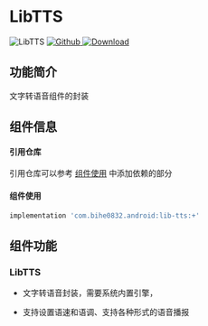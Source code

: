 # LibTTS

![LibTTS](https://img.shields.io/badge/AndroidAppFactory-LibTTS-brightgreen)
[ ![Github](https://img.shields.io/badge/Github-LibTTS-brightgreen?style=social) ](https://github.com/bihe0832/AndroidAppFactory/tree/master/LibTTS)
[ ![Download](https://api.bintray.com/packages/bihe0832/android/lib-tts/images/download.svg) ](https://bintray.com/bihe0832/android/lib-tts/_latestVersion)

## 功能简介

文字转语音组件的封装

## 组件信息

#### 引用仓库

引用仓库可以参考 [组件使用](./../start.md) 中添加依赖的部分

#### 组件使用

```groovy
implementation 'com.bihe0832.android:lib-tts:+'
```

## 组件功能

### LibTTS

- 文字转语音封装，需要系统内置引擎，

- 支持设置语速和语调、支持各种形式的语音播报
